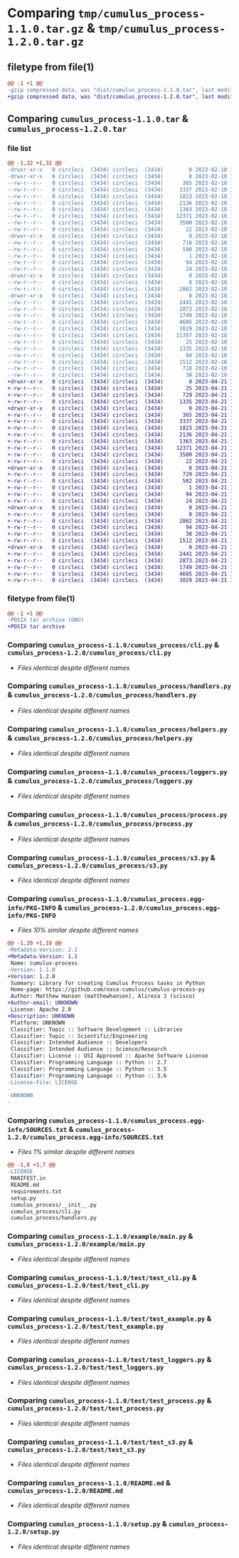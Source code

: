 # Comparing `tmp/cumulus_process-1.1.0.tar.gz` & `tmp/cumulus_process-1.2.0.tar.gz`

## filetype from file(1)

```diff
@@ -1 +1 @@
-gzip compressed data, was "dist/cumulus_process-1.1.0.tar", last modified: Fri Feb 10 16:46:50 2023, max compression
+gzip compressed data, was "dist/cumulus_process-1.2.0.tar", last modified: Fri Apr 21 15:10:34 2023, max compression
```

## Comparing `cumulus_process-1.1.0.tar` & `cumulus_process-1.2.0.tar`

### file list

```diff
@@ -1,32 +1,31 @@
-drwxr-xr-x   0 circleci  (3434) circleci  (3434)        0 2023-02-10 16:46:49.000000 cumulus_process-1.1.0/
-drwxr-xr-x   0 circleci  (3434) circleci  (3434)        0 2023-02-10 16:46:49.000000 cumulus_process-1.1.0/cumulus_process/
--rw-r--r--   0 circleci  (3434) circleci  (3434)      365 2023-02-10 16:45:52.000000 cumulus_process-1.1.0/cumulus_process/__init__.py
--rw-r--r--   0 circleci  (3434) circleci  (3434)     3337 2023-02-10 16:45:52.000000 cumulus_process-1.1.0/cumulus_process/cli.py
--rw-r--r--   0 circleci  (3434) circleci  (3434)     1823 2023-02-10 16:45:52.000000 cumulus_process-1.1.0/cumulus_process/handlers.py
--rw-r--r--   0 circleci  (3434) circleci  (3434)     2136 2023-02-10 16:45:52.000000 cumulus_process-1.1.0/cumulus_process/helpers.py
--rw-r--r--   0 circleci  (3434) circleci  (3434)     1363 2023-02-10 16:45:52.000000 cumulus_process-1.1.0/cumulus_process/loggers.py
--rw-r--r--   0 circleci  (3434) circleci  (3434)    12371 2023-02-10 16:45:52.000000 cumulus_process-1.1.0/cumulus_process/process.py
--rw-r--r--   0 circleci  (3434) circleci  (3434)     3500 2023-02-10 16:45:52.000000 cumulus_process-1.1.0/cumulus_process/s3.py
--rw-r--r--   0 circleci  (3434) circleci  (3434)       22 2023-02-10 16:45:52.000000 cumulus_process-1.1.0/cumulus_process/version.py
-drwxr-xr-x   0 circleci  (3434) circleci  (3434)        0 2023-02-10 16:46:49.000000 cumulus_process-1.1.0/cumulus_process.egg-info/
--rw-r--r--   0 circleci  (3434) circleci  (3434)      718 2023-02-10 16:46:49.000000 cumulus_process-1.1.0/cumulus_process.egg-info/PKG-INFO
--rw-r--r--   0 circleci  (3434) circleci  (3434)      590 2023-02-10 16:46:49.000000 cumulus_process-1.1.0/cumulus_process.egg-info/SOURCES.txt
--rw-r--r--   0 circleci  (3434) circleci  (3434)        1 2023-02-10 16:46:49.000000 cumulus_process-1.1.0/cumulus_process.egg-info/dependency_links.txt
--rw-r--r--   0 circleci  (3434) circleci  (3434)       94 2023-02-10 16:46:49.000000 cumulus_process-1.1.0/cumulus_process.egg-info/requires.txt
--rw-r--r--   0 circleci  (3434) circleci  (3434)       24 2023-02-10 16:46:49.000000 cumulus_process-1.1.0/cumulus_process.egg-info/top_level.txt
-drwxr-xr-x   0 circleci  (3434) circleci  (3434)        0 2023-02-10 16:46:49.000000 cumulus_process-1.1.0/example/
--rw-r--r--   0 circleci  (3434) circleci  (3434)        0 2023-02-10 16:45:52.000000 cumulus_process-1.1.0/example/__init__.py
--rw-r--r--   0 circleci  (3434) circleci  (3434)     2862 2023-02-10 16:45:52.000000 cumulus_process-1.1.0/example/main.py
-drwxr-xr-x   0 circleci  (3434) circleci  (3434)        0 2023-02-10 16:46:49.000000 cumulus_process-1.1.0/test/
--rw-r--r--   0 circleci  (3434) circleci  (3434)     2441 2023-02-10 16:45:52.000000 cumulus_process-1.1.0/test/test_cli.py
--rw-r--r--   0 circleci  (3434) circleci  (3434)     2873 2023-02-10 16:45:52.000000 cumulus_process-1.1.0/test/test_example.py
--rw-r--r--   0 circleci  (3434) circleci  (3434)     1749 2023-02-10 16:45:52.000000 cumulus_process-1.1.0/test/test_loggers.py
--rw-r--r--   0 circleci  (3434) circleci  (3434)     4685 2023-02-10 16:45:52.000000 cumulus_process-1.1.0/test/test_process.py
--rw-r--r--   0 circleci  (3434) circleci  (3434)     3029 2023-02-10 16:45:52.000000 cumulus_process-1.1.0/test/test_s3.py
--rw-r--r--   0 circleci  (3434) circleci  (3434)    11357 2023-02-10 16:45:52.000000 cumulus_process-1.1.0/LICENSE
--rw-r--r--   0 circleci  (3434) circleci  (3434)       25 2023-02-10 16:45:52.000000 cumulus_process-1.1.0/MANIFEST.in
--rw-r--r--   0 circleci  (3434) circleci  (3434)     1335 2023-02-10 16:45:52.000000 cumulus_process-1.1.0/README.md
--rw-r--r--   0 circleci  (3434) circleci  (3434)       94 2023-02-10 16:45:52.000000 cumulus_process-1.1.0/requirements.txt
--rw-r--r--   0 circleci  (3434) circleci  (3434)     1512 2023-02-10 16:45:52.000000 cumulus_process-1.1.0/setup.py
--rw-r--r--   0 circleci  (3434) circleci  (3434)      718 2023-02-10 16:46:49.000000 cumulus_process-1.1.0/PKG-INFO
--rw-r--r--   0 circleci  (3434) circleci  (3434)       38 2023-02-10 16:46:49.000000 cumulus_process-1.1.0/setup.cfg
+drwxr-xr-x   0 circleci  (3434) circleci  (3434)        0 2023-04-21 15:10:34.289893 cumulus_process-1.2.0/
+-rw-r--r--   0 circleci  (3434) circleci  (3434)       25 2023-04-21 15:09:38.000000 cumulus_process-1.2.0/MANIFEST.in
+-rw-r--r--   0 circleci  (3434) circleci  (3434)      729 2023-04-21 15:10:34.289893 cumulus_process-1.2.0/PKG-INFO
+-rw-r--r--   0 circleci  (3434) circleci  (3434)     1335 2023-04-21 15:09:38.000000 cumulus_process-1.2.0/README.md
+drwxr-xr-x   0 circleci  (3434) circleci  (3434)        0 2023-04-21 15:10:34.289893 cumulus_process-1.2.0/cumulus_process/
+-rw-r--r--   0 circleci  (3434) circleci  (3434)      365 2023-04-21 15:09:38.000000 cumulus_process-1.2.0/cumulus_process/__init__.py
+-rw-r--r--   0 circleci  (3434) circleci  (3434)     3337 2023-04-21 15:09:38.000000 cumulus_process-1.2.0/cumulus_process/cli.py
+-rw-r--r--   0 circleci  (3434) circleci  (3434)     1823 2023-04-21 15:09:38.000000 cumulus_process-1.2.0/cumulus_process/handlers.py
+-rw-r--r--   0 circleci  (3434) circleci  (3434)     2136 2023-04-21 15:09:38.000000 cumulus_process-1.2.0/cumulus_process/helpers.py
+-rw-r--r--   0 circleci  (3434) circleci  (3434)     1363 2023-04-21 15:09:38.000000 cumulus_process-1.2.0/cumulus_process/loggers.py
+-rw-r--r--   0 circleci  (3434) circleci  (3434)    12371 2023-04-21 15:09:38.000000 cumulus_process-1.2.0/cumulus_process/process.py
+-rw-r--r--   0 circleci  (3434) circleci  (3434)     3500 2023-04-21 15:09:38.000000 cumulus_process-1.2.0/cumulus_process/s3.py
+-rw-r--r--   0 circleci  (3434) circleci  (3434)       22 2023-04-21 15:09:38.000000 cumulus_process-1.2.0/cumulus_process/version.py
+drwxr-xr-x   0 circleci  (3434) circleci  (3434)        0 2023-04-21 15:10:34.289893 cumulus_process-1.2.0/cumulus_process.egg-info/
+-rw-r--r--   0 circleci  (3434) circleci  (3434)      729 2023-04-21 15:10:34.000000 cumulus_process-1.2.0/cumulus_process.egg-info/PKG-INFO
+-rw-r--r--   0 circleci  (3434) circleci  (3434)      582 2023-04-21 15:10:34.000000 cumulus_process-1.2.0/cumulus_process.egg-info/SOURCES.txt
+-rw-r--r--   0 circleci  (3434) circleci  (3434)        1 2023-04-21 15:10:34.000000 cumulus_process-1.2.0/cumulus_process.egg-info/dependency_links.txt
+-rw-r--r--   0 circleci  (3434) circleci  (3434)       94 2023-04-21 15:10:34.000000 cumulus_process-1.2.0/cumulus_process.egg-info/requires.txt
+-rw-r--r--   0 circleci  (3434) circleci  (3434)       24 2023-04-21 15:10:34.000000 cumulus_process-1.2.0/cumulus_process.egg-info/top_level.txt
+drwxr-xr-x   0 circleci  (3434) circleci  (3434)        0 2023-04-21 15:10:34.289893 cumulus_process-1.2.0/example/
+-rw-r--r--   0 circleci  (3434) circleci  (3434)        0 2023-04-21 15:09:38.000000 cumulus_process-1.2.0/example/__init__.py
+-rw-r--r--   0 circleci  (3434) circleci  (3434)     2862 2023-04-21 15:09:38.000000 cumulus_process-1.2.0/example/main.py
+-rw-r--r--   0 circleci  (3434) circleci  (3434)       94 2023-04-21 15:09:38.000000 cumulus_process-1.2.0/requirements.txt
+-rw-r--r--   0 circleci  (3434) circleci  (3434)       38 2023-04-21 15:10:34.289893 cumulus_process-1.2.0/setup.cfg
+-rw-r--r--   0 circleci  (3434) circleci  (3434)     1512 2023-04-21 15:09:38.000000 cumulus_process-1.2.0/setup.py
+drwxr-xr-x   0 circleci  (3434) circleci  (3434)        0 2023-04-21 15:10:34.289893 cumulus_process-1.2.0/test/
+-rw-r--r--   0 circleci  (3434) circleci  (3434)     2441 2023-04-21 15:09:38.000000 cumulus_process-1.2.0/test/test_cli.py
+-rw-r--r--   0 circleci  (3434) circleci  (3434)     2873 2023-04-21 15:09:38.000000 cumulus_process-1.2.0/test/test_example.py
+-rw-r--r--   0 circleci  (3434) circleci  (3434)     1749 2023-04-21 15:09:38.000000 cumulus_process-1.2.0/test/test_loggers.py
+-rw-r--r--   0 circleci  (3434) circleci  (3434)     4685 2023-04-21 15:09:38.000000 cumulus_process-1.2.0/test/test_process.py
+-rw-r--r--   0 circleci  (3434) circleci  (3434)     3029 2023-04-21 15:09:38.000000 cumulus_process-1.2.0/test/test_s3.py
```

### filetype from file(1)

```diff
@@ -1 +1 @@
-POSIX tar archive (GNU)
+POSIX tar archive
```

### Comparing `cumulus_process-1.1.0/cumulus_process/cli.py` & `cumulus_process-1.2.0/cumulus_process/cli.py`

 * *Files identical despite different names*

### Comparing `cumulus_process-1.1.0/cumulus_process/handlers.py` & `cumulus_process-1.2.0/cumulus_process/handlers.py`

 * *Files identical despite different names*

### Comparing `cumulus_process-1.1.0/cumulus_process/helpers.py` & `cumulus_process-1.2.0/cumulus_process/helpers.py`

 * *Files identical despite different names*

### Comparing `cumulus_process-1.1.0/cumulus_process/loggers.py` & `cumulus_process-1.2.0/cumulus_process/loggers.py`

 * *Files identical despite different names*

### Comparing `cumulus_process-1.1.0/cumulus_process/process.py` & `cumulus_process-1.2.0/cumulus_process/process.py`

 * *Files identical despite different names*

### Comparing `cumulus_process-1.1.0/cumulus_process/s3.py` & `cumulus_process-1.2.0/cumulus_process/s3.py`

 * *Files identical despite different names*

### Comparing `cumulus_process-1.1.0/cumulus_process.egg-info/PKG-INFO` & `cumulus_process-1.2.0/cumulus_process.egg-info/PKG-INFO`

 * *Files 10% similar despite different names*

```diff
@@ -1,20 +1,18 @@
-Metadata-Version: 2.1
+Metadata-Version: 1.1
 Name: cumulus-process
-Version: 1.1.0
+Version: 1.2.0
 Summary: Library for creating Cumulus Process tasks in Python
 Home-page: https://github.com/nasa-cumulus/cumulus-process-py
 Author: Matthew Hanson (matthewhanson), Alireza J (scisco)
+Author-email: UNKNOWN
 License: Apache 2.0
+Description: UNKNOWN
 Platform: UNKNOWN
 Classifier: Topic :: Software Development :: Libraries
 Classifier: Topic :: Scientific/Engineering
 Classifier: Intended Audience :: Developers
 Classifier: Intended Audience :: Science/Research
 Classifier: License :: OSI Approved :: Apache Software License
 Classifier: Programming Language :: Python :: 2.7
 Classifier: Programming Language :: Python :: 3.5
 Classifier: Programming Language :: Python :: 3.6
-License-File: LICENSE
-
-UNKNOWN
-
```

### Comparing `cumulus_process-1.1.0/cumulus_process.egg-info/SOURCES.txt` & `cumulus_process-1.2.0/cumulus_process.egg-info/SOURCES.txt`

 * *Files 1% similar despite different names*

```diff
@@ -1,8 +1,7 @@
-LICENSE
 MANIFEST.in
 README.md
 requirements.txt
 setup.py
 cumulus_process/__init__.py
 cumulus_process/cli.py
 cumulus_process/handlers.py
```

### Comparing `cumulus_process-1.1.0/example/main.py` & `cumulus_process-1.2.0/example/main.py`

 * *Files identical despite different names*

### Comparing `cumulus_process-1.1.0/test/test_cli.py` & `cumulus_process-1.2.0/test/test_cli.py`

 * *Files identical despite different names*

### Comparing `cumulus_process-1.1.0/test/test_example.py` & `cumulus_process-1.2.0/test/test_example.py`

 * *Files identical despite different names*

### Comparing `cumulus_process-1.1.0/test/test_loggers.py` & `cumulus_process-1.2.0/test/test_loggers.py`

 * *Files identical despite different names*

### Comparing `cumulus_process-1.1.0/test/test_process.py` & `cumulus_process-1.2.0/test/test_process.py`

 * *Files identical despite different names*

### Comparing `cumulus_process-1.1.0/test/test_s3.py` & `cumulus_process-1.2.0/test/test_s3.py`

 * *Files identical despite different names*

### Comparing `cumulus_process-1.1.0/README.md` & `cumulus_process-1.2.0/README.md`

 * *Files identical despite different names*

### Comparing `cumulus_process-1.1.0/setup.py` & `cumulus_process-1.2.0/setup.py`

 * *Files identical despite different names*

